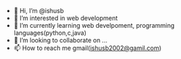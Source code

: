 - 👋 Hi, I’m @ishusb
- 👀 I’m interested in web development
- 🌱 I’m currently learning web develpoment, programming languages(python,c,java)
- 💞️ I’m looking to collaborate on ...
- 📫 How to reach me gmail(ishusb2002@gamil.com)

<!---
ishusb/ishusb is a ✨ special ✨ repository because its `README.md` (this file) appears on your GitHub profile.
You can click the Preview link to take a look at your changes.
--->
